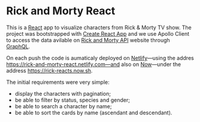 # Rick and Morty React

This is a [React](https://reactjs.org) app to visualize characters from Rick & Morty TV show. The project was bootstrapped with [Create React App](https://github.com/facebook/create-react-app) and we use Apollo Client to access the data avilable on [Rick and Morty API](https://rickandmortyapi.com) website through [GraphQL](https://www.howtographql.com/).

On each push the code is aumaticaly deployed on [Netlify](https://www.netlify.com)—using the addres https://rick-and-morty-react.netlify.com—and also on [Now](https://zeit.co/now)—under the address https://rick-reacts.now.sh. 

The initial requirements were very simple:
* display the characters with pagination;
* be able to filter by status, species and gender;
* be able to search a character by name;
* be able to sort the cards by name (ascendant and descendant).


